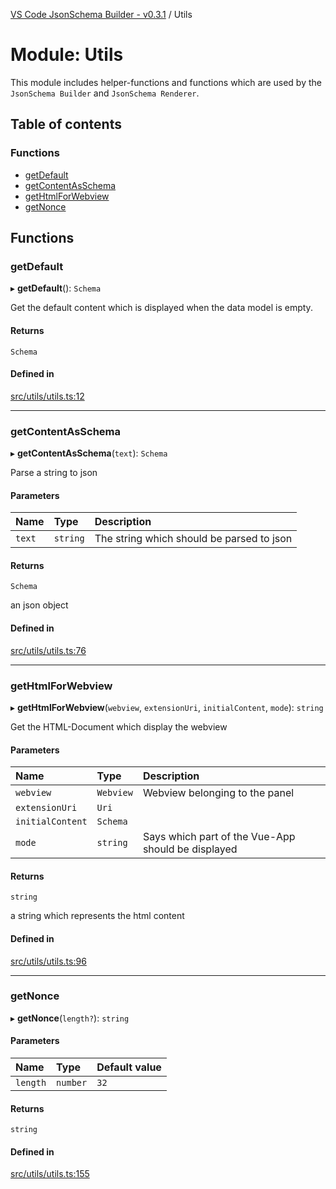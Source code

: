 [VS Code JsonSchema Builder - v0.3.1](../documentation.md) / Utils

# Module: Utils

This module includes helper-functions and functions which are used by the `JsonSchema Builder` and `JsonSchema Renderer`.

## Table of contents

### Functions

- [getDefault](Utils.md#getdefault)
- [getContentAsSchema](Utils.md#getcontentasschema)
- [getHtmlForWebview](Utils.md#gethtmlforwebview)
- [getNonce](Utils.md#getnonce)

## Functions

### getDefault

▸ **getDefault**(): `Schema`

Get the default content which is displayed when the data model is empty.

#### Returns

`Schema`

#### Defined in

[src/utils/utils.ts:12](https://github.com/FlowSquad/miranum-vs-code-forms/blob/45ce17f/src/utils/utils.ts#L12)

___

### getContentAsSchema

▸ **getContentAsSchema**(`text`): `Schema`

Parse a string to json

#### Parameters

| Name | Type | Description |
| :------ | :------ | :------ |
| `text` | `string` | The string which should be parsed to json |

#### Returns

`Schema`

an json object

#### Defined in

[src/utils/utils.ts:76](https://github.com/FlowSquad/miranum-vs-code-forms/blob/45ce17f/src/utils/utils.ts#L76)

___

### getHtmlForWebview

▸ **getHtmlForWebview**(`webview`, `extensionUri`, `initialContent`, `mode`): `string`

Get the HTML-Document which display the webview

#### Parameters

| Name | Type | Description |
| :------ | :------ | :------ |
| `webview` | `Webview` | Webview belonging to the panel |
| `extensionUri` | `Uri` |  |
| `initialContent` | `Schema` |  |
| `mode` | `string` | Says which part of the Vue-App should be displayed |

#### Returns

`string`

a string which represents the html content

#### Defined in

[src/utils/utils.ts:96](https://github.com/FlowSquad/miranum-vs-code-forms/blob/45ce17f/src/utils/utils.ts#L96)

___

### getNonce

▸ **getNonce**(`length?`): `string`

#### Parameters

| Name | Type | Default value |
| :------ | :------ | :------ |
| `length` | `number` | `32` |

#### Returns

`string`

#### Defined in

[src/utils/utils.ts:155](https://github.com/FlowSquad/miranum-vs-code-forms/blob/45ce17f/src/utils/utils.ts#L155)

